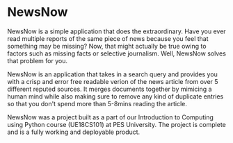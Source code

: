 # NewsNow
NewsNow is a simple application that does the extraordinary. Have you ever read multiple reports of the same piece of news because you feel that something may be missing? Now, that might actually be true owing to factors such as missing facts or selective journalism.
Well, NewsNow solves that problem for you.

NewsNow is an application that takes in a search query and provides you with a crisp and error free readable verion of the news article from over 5 different reputed sources. It merges documents together by mimicing a human mind while also making sure to remove any kind of duplicate entries so that you don't spend more than 5-8mins reading the article.


NewsNow was a project built as a part of our Introduction to Computing using Python course (UE18CS101) at PES University. The project is complete and is a fully working and deployable product.
